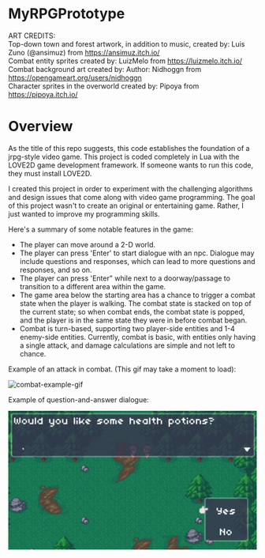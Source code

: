 # MyRPGPrototype

ART CREDITS: \
Top-down town and forest artwork, in addition to music, created by: Luis Zuno (@ansimuz) from https://ansimuz.itch.io/ \
Combat entity sprites created by: LuizMelo from https://luizmelo.itch.io/ \
Combat background art created by: Author: Nidhoggn from https://opengameart.org/users/nidhoggn \
Character sprites in the overworld created by: Pipoya from https://pipoya.itch.io/ 


# Overview
As the title of this repo suggests, this code establishes the foundation of a jrpg-style video game. This project is
coded completely in Lua with the LOVE2D game development framework. If someone wants to run this code, they must 
install LOVE2D.

I created this project in order to experiment with the challenging algorithms and design issues that come along with
video game programming. The goal of this project wasn't to create an original or entertaining game. Rather, I just
wanted to improve my programming skills.

Here's a summary of some notable features in the game:
- The player can move around a 2-D world.
- The player can press 'Enter' to start dialogue with an npc. Dialogue may include questions and responses, which can lead to more questions and responses, and so on.
- The player can press 'Enter" while next to a doorway/passage to transition to a different area within the game.
- The game area below the starting area has a chance to trigger a combat state when the player is walking. The combat state is stacked on top of the current state; 
  so when combat ends, the combat state is popped, and the player is in the same state they were in before combat began.
- Combat is turn-based, supporting two player-side entities and 1-4 enemy-side entities. Currently, combat is basic, with
entities only having a single attack, and damage calculations are simple and not left to chance.

Example of an attack in combat. (This gif may take a moment to load):

![combat-example-gif](projectInfo/combatAttack.gif)

Example of question-and-answer dialogue:

![dialogue-screenshot](projectInfo/dialogueScreenshot.png)
